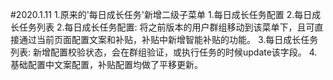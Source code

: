 #2020.1.11
1.原来的'每日成长任务'新增二级子菜单
    1.每日成长任务配置
    2.每日成长任务列表
2.每日成长任务配置: 将之前版本的用户群组移动到该菜单下，且可直接通过当前页面配置文案和补贴，补贴中新增智能补贴的功能。
3.每日成长任务列表: 新增配置校验状态，会在群组验证，或执行任务的时候update该字段。
4.基础配置中文案配置，补贴配置均做了平移更新。